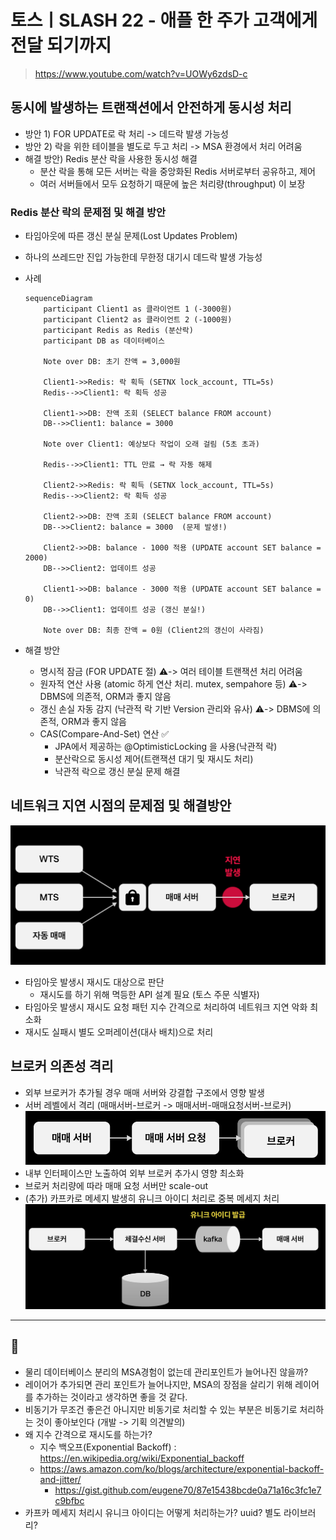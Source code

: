 # 토스ㅣSLASH 22 - 애플 한 주가 고객에게 전달 되기까지
> https://www.youtube.com/watch?v=UOWy6zdsD-c

## 동시에 발생하는 트랜잭션에서 안전하게 동시성 처리
- 방안 1) FOR UPDATE로 락 처리 -> 데드락 발생 가능성
- 방안 2) 락을 위한 테이블을 별도로 두고 처리 -> MSA 환경에서 처리 어려움
- 해결 방안) Redis 분산 락을 사용한 동시성 해결
  - 분산 락을 통해 모든 서버는 락을 중앙화된 Redis 서버로부터 공유하고, 제어
  - 여러 서버들에서 모두 요청하기 때문에 높은 처리량(throughput) 이 보장

### Redis 분산 락의 문제점 및 해결 방안
- 타임아웃에 따른 갱신 분실 문제(Lost Updates Problem)
- 하나의 쓰레드만 진입 가능한데 무한정 대기시 데드락 발생 가능성
- 사례

    ```mermaid
    sequenceDiagram
        participant Client1 as 클라이언트 1 (-3000원)
        participant Client2 as 클라이언트 2 (-1000원)
        participant Redis as Redis (분산락)
        participant DB as 데이터베이스
    
        Note over DB: 초기 잔액 = 3,000원
    
        Client1->>Redis: 락 획득 (SETNX lock_account, TTL=5s)
        Redis-->>Client1: 락 획득 성공
    
        Client1->>DB: 잔액 조회 (SELECT balance FROM account)
        DB-->>Client1: balance = 3000
    
        Note over Client1: 예상보다 작업이 오래 걸림 (5초 초과)
    
        Redis-->>Client1: TTL 만료 → 락 자동 해제
    
        Client2->>Redis: 락 획득 (SETNX lock_account, TTL=5s)
        Redis-->>Client2: 락 획득 성공
    
        Client2->>DB: 잔액 조회 (SELECT balance FROM account)
        DB-->>Client2: balance = 3000  (문제 발생!)
    
        Client2->>DB: balance - 1000 적용 (UPDATE account SET balance = 2000)
        DB-->>Client2: 업데이트 성공
    
        Client1->>DB: balance - 3000 적용 (UPDATE account SET balance = 0)
        DB-->>Client1: 업데이트 성공 (갱신 분실!)
    ️
        Note over DB: 최종 잔액 = 0원 (Client2의 갱신이 사라짐)
    ```

- 해결 방안
  - 명시적 잠금 (FOR UPDATE 절) ⚠️-> 여러 테이블 트랜잭션 처리 어려움
  - 원자적 연산 사용 (atomic 하게 연산 처리. mutex, sempahore 등) ⚠️-> DBMS에 의존적, ORM과 좋지 않음
  - 갱신 손실 자동 감지 (낙관적 락 기반 Version 관리와 유사) ⚠️-> DBMS에 의존적, ORM과 좋지 않음
  - CAS(Compare-And-Set) 연산 ✅
    - JPA에서 제공하는 @OptimisticLocking 을 사용(낙관적 락)
    - 분산락으로 동시성 제어(트랜잭션 대기 및 재시도 처리)
    - 낙관적 락으로 갱신 분실 문제 해결 

## 네트워크 지연 시점의 문제점 및 해결방안
![img_2.png](img_2.png)

- 타임아웃 발생시 재시도 대상으로 판단
  - 재시도를 하기 위해 멱등한 API 설계 필요 (토스 주문 식별자)
- 타임아웃 발생시 재시도 요청 패턴 지수 간격으로 처리하여 네트워크 지연 악화 최소화
- 재시도 실패시 별도 오퍼레이션(대사 배치)으로 처리

## 브로커 의존성 격리
- 외부 브로커가 추가될 경우 매매 서버와 강결합 구조에서 영향 발생
- 서버 레벨에서 격리 (매매서버-브로커 -> 매매서버-매매요청서버-브로커)
  ![img_1.png](img_1.png)
- 내부 인터페이스만 노출하여 외부 브로커 추가시 영향 최소화
- 브로커 처리량에 따라 매매 요청 서버만 scale-out
- (추가) 카프카로 메세지 발생히 유니크 아이디 처리로 중복 메세지 처리
  ![img.png](img.png)
---

## 🧐
- 물리 데이터베이스 분리의 MSA경험이 없는데 관리포인트가 늘어나진 않을까?
- 레이어가 추가되면 관리 포인트가 늘어나지만, MSA의 장점을 살리기 위해 레이어를 추가하는 것이라고 생각하면 좋을 것 같다.
- 비동기가 무조건 좋은건 아니지만 비동기로 처리할 수 있는 부분은 비동기로 처리하는 것이 좋아보인다 (개발 -> 기획 의견발의)
- 왜 지수 간격으로 재시도를 하는가?
  - 지수 백오프(Exponential Backoff) : https://en.wikipedia.org/wiki/Exponential_backoff
  - https://aws.amazon.com/ko/blogs/architecture/exponential-backoff-and-jitter/
    - https://gist.github.com/eugene70/87e15438bcde0a71a16c3fc1e7c9bfbc
- 카프카 메세지 처리시 유니크 아이디는 어떻게 처리하는가? uuid? 별도 라이브러리?